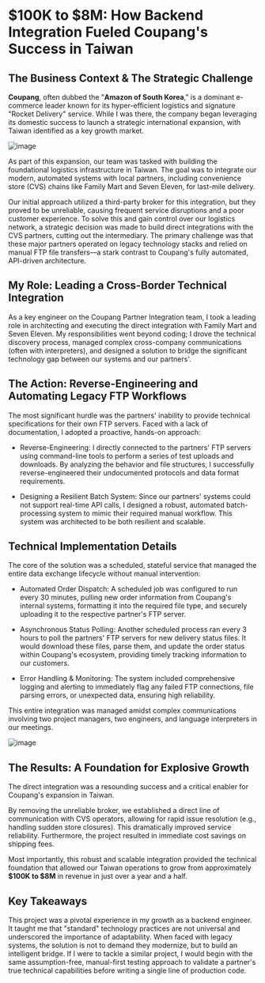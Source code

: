 # $100K to $8M: How Backend Integration Fueled Coupang's Success in Taiwan

## The Business Context & The Strategic Challenge
__Coupang__, often dubbed the "__Amazon of South Korea__," is a dominant e-commerce leader known for its hyper-efficient logistics and signature "Rocket Delivery" service. While I was there, the company began leveraging its domestic success to launch a strategic international expansion, with Taiwan identified as a key growth market.

![image](https://github.com/user-attachments/assets/61bf71b8-88d2-4edf-a383-e755c45a5f4e)

As part of this expansion, our team was tasked with building the foundational logistics infrastructure in Taiwan. The goal was to integrate our modern, automated systems with local partners, including convenience store (CVS) chains like Family Mart and Seven Eleven, for last-mile delivery.

Our initial approach utilized a third-party broker for this integration, but they proved to be unreliable, causing frequent service disruptions and a poor customer experience. To solve this and gain control over our logistics network, a strategic decision was made to build direct integrations with the CVS partners, cutting out the intermediary. The primary challenge was that these major partners operated on legacy technology stacks and relied on manual FTP file transfers—a stark contrast to Coupang's fully automated, API-driven architecture.

## My Role: Leading a Cross-Border Technical Integration
As a key engineer on the Coupang Partner Integration team, I took a leading role in architecting and executing the direct integration with Family Mart and Seven Eleven. My responsibilities went beyond coding; I drove the technical discovery process, managed complex cross-company communications (often with interpreters), and designed a solution to bridge the significant technology gap between our systems and our partners'.

## The Action: Reverse-Engineering and Automating Legacy FTP Workflows
The most significant hurdle was the partners' inability to provide technical specifications for their own FTP servers. Faced with a lack of documentation, I adopted a proactive, hands-on approach:

* Reverse-Engineering: I directly connected to the partners' FTP servers using command-line tools to perform a series of test uploads and downloads. By analyzing the behavior and file structures, I successfully reverse-engineered their undocumented protocols and data format requirements.

* Designing a Resilient Batch System: Since our partners' systems could not support real-time API calls, I designed a robust, automated batch-processing system to mimic their required manual workflow. This system was architected to be both resilient and scalable.

## Technical Implementation Details
The core of the solution was a scheduled, stateful service that managed the entire data exchange lifecycle without manual intervention:

* Automated Order Dispatch: A scheduled job was configured to run every 30 minutes, pulling new order information from Coupang's internal systems, formatting it into the required file type, and securely uploading it to the respective partner's FTP server.

* Asynchronous Status Polling: Another scheduled process ran every 3 hours to poll the partners' FTP servers for new delivery status files. It would download these files, parse them, and update the order status within Coupang's ecosystem, providing timely tracking information to our customers.

* Error Handling & Monitoring: The system included comprehensive logging and alerting to immediately flag any failed FTP connections, file parsing errors, or unexpected data, ensuring high reliability.

This entire integration was managed amidst complex communications involving two project managers, two engineers, and language interpreters in our meetings.

![image](https://github.com/user-attachments/assets/ee4c58df-cae3-4a2c-bf7f-3ced8158a5d7)

## The Results: A Foundation for Explosive Growth
The direct integration was a resounding success and a critical enabler for Coupang's expansion in Taiwan.

By removing the unreliable broker, we established a direct line of communication with CVS operators, allowing for rapid issue resolution (e.g., handling sudden store closures). This dramatically improved service reliability. Furthermore, the project resulted in immediate cost savings on shipping fees.

Most importantly, this robust and scalable integration provided the technical foundation that allowed our Taiwan operations to grow from approximately __$100K to $8M__ in revenue in just over a year and a half.

## Key Takeaways
This project was a pivotal experience in my growth as a backend engineer. It taught me that "standard" technology practices are not universal and underscored the importance of adaptability. When faced with legacy systems, the solution is not to demand they modernize, but to build an intelligent bridge. If I were to tackle a similar project, I would begin with the same assumption-free, manual-first testing approach to validate a partner's true technical capabilities before writing a single line of production code.
